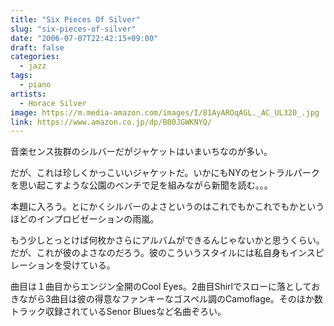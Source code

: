 ```yaml
---
title: "Six Pieces Of Silver"
slug: "six-pieces-of-silver"
date: "2006-07-07T22:42:15+09:00"
draft: false
categories: 
  - jazz
tags:
  - piano
artists:
  - Horace Silver
image: https://m.media-amazon.com/images/I/81AyAROqAGL._AC_UL320_.jpg
link: https://www.amazon.co.jp/dp/B00JGWKNYQ/
---
```

音楽センス抜群のシルバーだがジャケットはいまいちなのが多い。
<!--more-->
だが、これは珍しくかっこいいジャケットだ。いかにもNYのセントラルパークを思い起こすような公園のベンチで足を組みながら新聞を読む。。。 

本題に入ろう。とにかくシルバーのよさというのはこれでもかこれでもかというほどのインプロビゼーションの雨嵐。

もう少しとっとけば何枚かさらにアルバムができるんじゃないかと思うくらい。だが、これが彼のよさなのだろう。彼のこういうスタイルには私自身もインスピレーションを受けている。 

曲目は１曲目からエンジン全開のCool Eyes。2曲目Shirlでスローに落としておきながら3曲目は彼の得意なファンキーなゴスペル調のCamoflage。そのほか数トラック収録されているSenor Bluesなど名曲ぞろい。
